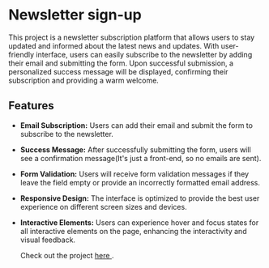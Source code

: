 # Newsletter sign-up

This project is a newsletter subscription platform that allows users to stay updated and informed about the latest news and updates. With  user-friendly interface, users can easily subscribe to the newsletter by adding their email and submitting the form. Upon successful submission, a personalized success message will be displayed, confirming their subscription and providing a warm welcome.

## Features

- **Email Subscription:** Users can add their email and submit the form to subscribe to the newsletter.

- **Success Message:** After successfully submitting the form, users will see a confirmation message(It's just a front-end, so no emails are sent).

- **Form Validation:** Users will receive form validation messages if they leave the field empty or provide an incorrectly formatted email address.

- **Responsive Design:** The interface is optimized to provide the best user experience on different screen sizes and devices.

- **Interactive Elements:** Users can experience hover and focus states for all interactive elements on the page, enhancing the interactivity and visual feedback.



  Check out the project [here ](https://newsletter-form-h8ea.vercel.app/) .


